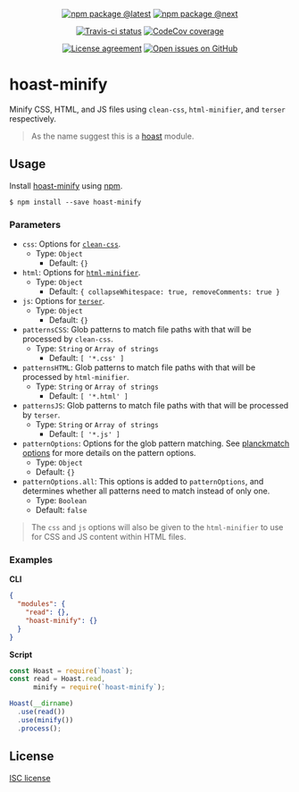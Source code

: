 <div align="center">
  
  [![npm package @latest](https://img.shields.io/npm/v/hoast-minify.svg?label=npm@latest&style=flat-square&maxAge=3600)](https://npmjs.com/package/hoast-minify)
  [![npm package @next](https://img.shields.io/npm/v/hoast-minify/next.svg?label=npm@next&style=flat-square&maxAge=3600)](https://npmjs.com/package/hoast-minify/v/next)
  
  [![Travis-ci status](https://img.shields.io/travis-ci/com/hoast/hoast-minify.svg?branch=master&label=test%20status&style=flat-square&maxAge=3600)](https://travis-ci.com/hoast/hoast-minify)
  [![CodeCov coverage](https://img.shields.io/codecov/c/github/hoast/hoast-minify/master.svg?label=test%20coverage&style=flat-square&maxAge=3600)](https://codecov.io/gh/hoast/hoast-minify)
  
  [![License agreement](https://img.shields.io/github/license/hoast/hoast-minify.svg?style=flat-square&maxAge=86400)](https://github.com/hoast/hoast-minify/blob/master/LICENSE)
  [![Open issues on GitHub](https://img.shields.io/github/issues/hoast/hoast-minify.svg?style=flat-square&maxAge=86400)](https://github.com/hoast/hoast-minify/issues)
  
</div>

# hoast-minify

Minify CSS, HTML, and JS files using `clean-css`, `html-minifier`, and `terser` respectively.

> As the name suggest this is a [hoast](https://github.com/hoast/hoast#readme) module.

## Usage

Install [hoast-minify](https://npmjs.com/package/hoast-minify) using [npm](https://npmjs.com).

```
$ npm install --save hoast-minify
```

### Parameters

* `css`: Options for [`clean-css`](https://github.com/jakubpawlowicz/clean-css#constructor-options).
  * Type: `Object`
	* Default: `{}`
* `html`: Options for [`html-minifier`](https://github.com/kangax/html-minifier#options-quick-reference).
  * Type: `Object`
	* Default: `{ collapseWhitespace: true, removeComments: true }`
* `js`: Options for [`terser`](https://github.com/terser-js/terser#minify-options).
  * Type: `Object`
	* Default: `{}`
* `patternsCSS`: Glob patterns to match file paths with that will be processed by `clean-css`.
  * Type: `String` or `Array of strings`
	* Default: `[ '*.css' ]`
* `patternsHTML`: Glob patterns to match file paths with that will be processed by `html-minifier`.
  * Type: `String` or `Array of strings`
	* Default: `[ '*.html' ]`
* `patternsJS`: Glob patterns to match file paths with that will be processed by `terser`.
  * Type: `String` or `Array of strings`
	* Default: `[ '*.js' ]`
* `patternOptions`: Options for the glob pattern matching. See [planckmatch options](https://github.com/redkenrok/node-planckmatch#options) for more details on the pattern options.
  * Type: `Object`
  * Default: `{}`
* `patternOptions.all`: This options is added to `patternOptions`, and determines whether all patterns need to match instead of only one.
  * Type: `Boolean`
  * Default: `false`

> The `css` and `js` options will also be given to the `html-minifier` to use for CSS and JS content within HTML files.

### Examples

**CLI**

```json
{
  "modules": {
    "read": {},
    "hoast-minify": {}
  }
}
```

**Script**

```javascript
const Hoast = require(`hoast`);
const read = Hoast.read,
      minify = require(`hoast-minify`);

Hoast(__dirname)
  .use(read())
  .use(minify())
  .process();
```

## License

[ISC license](https://github.com/hoast/hoast-minify/blob/master/LICENSE)
